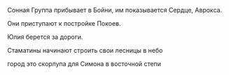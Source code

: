
Сонная Группа прибывает в Бойни, им показывается Сердце, Аврокса.

Они приступают к постройке Покоев.

Юлия берется за дороги.

Стаматины начинают строить  свои лесницы в небо



город это скорлупа для Симона
в восточной степи 


